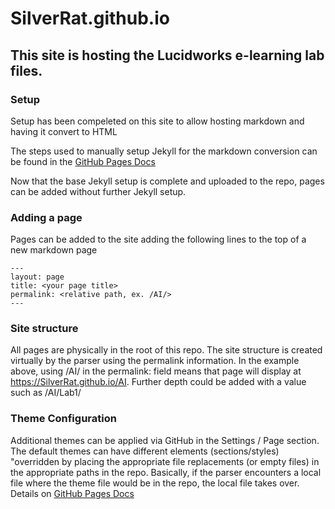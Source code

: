 # SilverRat.github.io
## This site is hosting the Lucidworks e-learning lab files.

### Setup
Setup has been compeleted on this site to allow hosting markdown and having it convert to HTML

The steps used to manually setup Jekyll for the markdown conversion can be found in the [GitHub Pages Docs](https://docs.github.com/en/pages/setting-up-a-github-pages-site-with-jekyll/about-github-pages-and-jekyll)

Now that the base Jekyll setup is complete and uploaded to the repo, pages can be added without further Jekyll setup.

### Adding a page
Pages can be added to the site adding the following lines to the top of a new markdown page

  ``---``  
  ``layout: page``  
  ``title: <your page title>``  
  ``permalink: <relative path, ex. /AI/>``  
  ``---``
  
### Site structure
All pages are physically in the root of this repo.  The site structure is created virtually by the parser using the permalink information.  In the example above, using /AI/ in the permalink: field means that page will display at https://SilverRat.github.io/AI.  Further depth could be added with a value such as /AI/Lab1/

### Theme Configuration
Additional themes can be applied via GitHub in the Settings / Page section. The default themes can have different elements (sections/styles) "overridden by placing the appropriate file replacements (or empty files) in the appropriate paths in the repo.  Basically, if the parser encounters a local file where the theme file would be in the repo, the local file takes over. Details on [GitHub Pages Docs](https://docs.github.com/en/pages/setting-up-a-github-pages-site-with-jekyll/about-github-pages-and-jekyll)  
